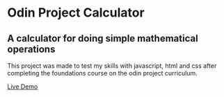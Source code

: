 # Odin Project Calculator

## A calculator for doing simple mathematical operations
This project was made to test my skills with javascript, html and css after completing the foundations course on the odin project curriculum.

[Live Demo](https://vikek.github.io/odin-calculator/)